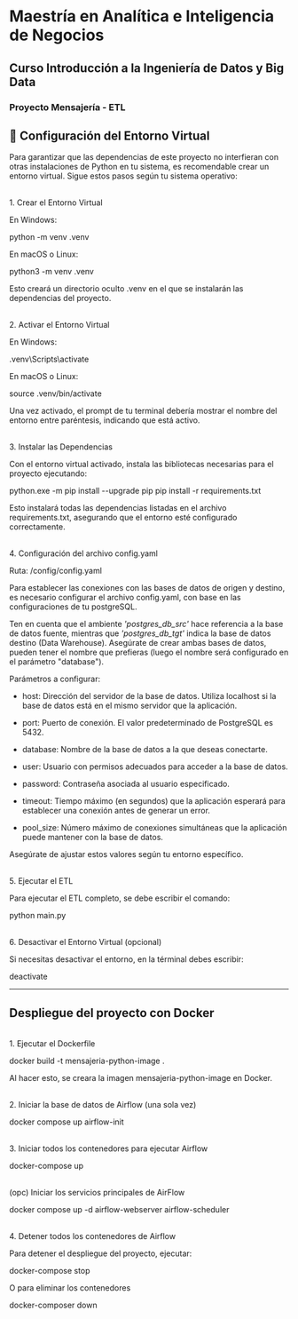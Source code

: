 # Maestría en Analítica e Inteligencia de Negocios
## Curso Introducción a la Ingeniería de Datos y Big Data

### Proyecto Mensajería - ETL

## 🐍 Configuración del Entorno Virtual
Para garantizar que las dependencias de este proyecto no interfieran con otras instalaciones de Python en tu sistema, es recomendable crear un entorno virtual. Sigue estos pasos según tu sistema operativo:

<br>1. Crear el Entorno Virtual</br>

En Windows:

python -m venv .venv

En macOS o Linux:

python3 -m venv .venv

Esto creará un directorio oculto .venv en el que se instalarán las dependencias del proyecto.

<br>2. Activar el Entorno Virtual</br>

En Windows:

.venv\Scripts\activate

En macOS o Linux:

source .venv/bin/activate

Una vez activado, el prompt de tu terminal debería mostrar el nombre del entorno entre paréntesis, indicando que está activo.

<br>3. Instalar las Dependencias</br>

Con el entorno virtual activado, instala las bibliotecas necesarias para el proyecto ejecutando:

python.exe -m pip install --upgrade pip
pip install -r requirements.txt

Esto instalará todas las dependencias listadas en el archivo requirements.txt, asegurando que el entorno esté configurado correctamente.

<br>4. Configuración del archivo config.yaml</br>

Ruta: /config/config.yaml

Para establecer las conexiones con las bases de datos de origen y destino, es necesario configurar el archivo config.yaml, con base en las configuraciones de tu postgreSQL.

Ten en cuenta que el ambiente <i>'postgres_db_src'</i> hace referencia a la base de datos fuente, mientras que <i>'postgres_db_tgt'</i>  indica la base de datos destino (Data Warehouse). Asegúrate de crear ambas bases de datos, pueden tener el nombre que prefieras (luego el nombre será configurado en el parámetro "database").

Parámetros a configurar:

- host: Dirección del servidor de la base de datos. Utiliza localhost si la base de datos está en el mismo servidor que la aplicación.

- port: Puerto de conexión. El valor predeterminado de PostgreSQL es 5432.

- database: Nombre de la base de datos a la que deseas conectarte.

- user: Usuario con permisos adecuados para acceder a la base de datos.

- password: Contraseña asociada al usuario especificado.

- timeout: Tiempo máximo (en segundos) que la aplicación esperará para establecer una conexión antes de generar un error.

- pool_size: Número máximo de conexiones simultáneas que la aplicación puede mantener con la base de datos.

Asegúrate de ajustar estos valores según tu entorno específico.

<br>5. Ejecutar el ETL</br>

Para ejecutar el ETL completo, se debe escribir el comando:

python main.py

<br>6. Desactivar el Entorno Virtual (opcional)</br>

Si necesitas desactivar el entorno, en la términal debes escribir:

deactivate

<hr>

## Despliegue del proyecto con Docker

<br>1. Ejecutar el Dockerfile</br>

docker build -t mensajeria-python-image .

Al hacer esto, se creara la imagen mensajeria-python-image en Docker.


<br>2. Iniciar la base de datos de Airflow (una sola vez)</br>

docker compose up airflow-init

<br>3. Iniciar todos los contenedores para ejecutar Airflow</br>

docker-compose up


<br>(opc) Iniciar los servicios principales de AirFlow</br>

docker compose up -d airflow-webserver airflow-scheduler

<br>4. Detener todos los contenedores de Airflow</br>

Para detener el despliegue del proyecto, ejecutar:

docker-compose stop

O para eliminar los contenedores

docker-composer down